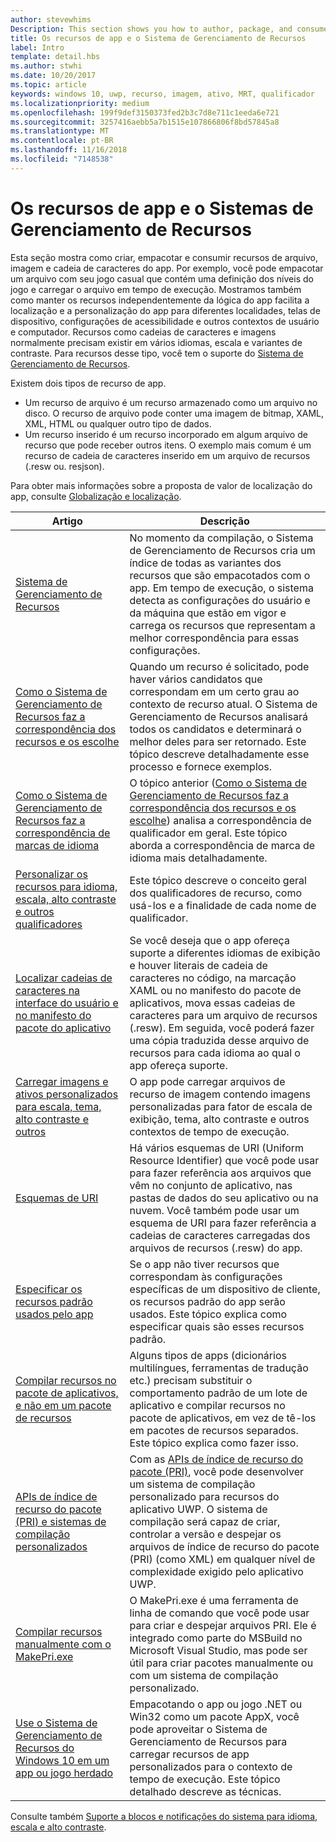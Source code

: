 ```yaml
---
author: stevewhims
Description: This section shows you how to author, package, and consume your app's string, image, and file resources.
title: Os recursos de app e o Sistema de Gerenciamento de Recursos
label: Intro
template: detail.hbs
ms.author: stwhi
ms.date: 10/20/2017
ms.topic: article
keywords: windows 10, uwp, recurso, imagem, ativo, MRT, qualificador
ms.localizationpriority: medium
ms.openlocfilehash: 199f9def3150373fed2b3c7d8e711c1eeda6e721
ms.sourcegitcommit: 3257416aebb5a7b1515e107866806f8bd57845a8
ms.translationtype: MT
ms.contentlocale: pt-BR
ms.lasthandoff: 11/16/2018
ms.locfileid: "7148538"
---
```

# <a name="app-resources-and-the-resource-management-system"></a>Os recursos de app e o Sistemas de Gerenciamento de Recursos


Esta seção mostra como criar, empacotar e consumir recursos de arquivo, imagem e cadeia de caracteres do app. Por exemplo, você pode empacotar um arquivo com seu jogo casual que contém uma definição dos níveis do jogo e carregar o arquivo em tempo de execução. Mostramos também como manter os recursos independentemente da lógica do app facilita a localização e a personalização do app para diferentes localidades, telas de dispositivo, configurações de acessibilidade e outros contextos de usuário e computador. Recursos como cadeias de caracteres e imagens normalmente precisam existir em vários idiomas, escala e variantes de contraste. Para recursos desse tipo, você tem o suporte do [Sistema de Gerenciamento de Recursos](resource-management-system.md).

Existem dois tipos de recurso de app.
- Um recurso de arquivo é um recurso armazenado como um arquivo no disco. O recurso de arquivo pode conter uma imagem de bitmap, XAML, XML, HTML ou qualquer outro tipo de dados.
- Um recurso inserido é um recurso incorporado em algum arquivo de recurso que pode receber outros itens. O exemplo mais comum é um recurso de cadeia de caracteres inserido em um arquivo de recursos (.resw ou. resjson).

Para obter mais informações sobre a proposta de valor de localização do app, consulte [Globalização e localização](../design/globalizing/globalizing-portal.md).

| Artigo | Descrição |
|---------|-------------|
| [Sistema de Gerenciamento de Recursos](resource-management-system.md) | No momento da compilação, o Sistema de Gerenciamento de Recursos cria um índice de todas as variantes dos recursos que são empacotados com o app. Em tempo de execução, o sistema detecta as configurações do usuário e da máquina que estão em vigor e carrega os recursos que representam a melhor correspondência para essas configurações. |
| [Como o Sistema de Gerenciamento de Recursos faz a correspondência dos recursos e os escolhe](how-rms-matches-and-chooses-resources.md) | Quando um recurso é solicitado, pode haver vários candidatos que correspondam em um certo grau ao contexto de recurso atual. O Sistema de Gerenciamento de Recursos analisará todos os candidatos e determinará o melhor deles para ser retornado. Este tópico descreve detalhadamente esse processo e fornece exemplos. |
| [Como o Sistema de Gerenciamento de Recursos faz a correspondência de marcas de idioma](how-rms-matches-lang-tags.md) | O tópico anterior ([Como o Sistema de Gerenciamento de Recursos faz a correspondência dos recursos e os escolhe](how-rms-matches-and-chooses-resources.md)) analisa a correspondência de qualificador em geral. Este tópico aborda a correspondência de marca de idioma mais detalhadamente. |
| [Personalizar os recursos para idioma, escala, alto contraste e outros qualificadores](tailor-resources-lang-scale-contrast.md) | Este tópico descreve o conceito geral dos qualificadores de recurso, como usá-los e a finalidade de cada nome de qualificador. |
| [Localizar cadeias de caracteres na interface do usuário e no manifesto do pacote do aplicativo](localize-strings-ui-manifest.md) | Se você deseja que o app ofereça suporte a diferentes idiomas de exibição e houver literais de cadeia de caracteres no código, na marcação XAML ou no manifesto do pacote de aplicativos, mova essas cadeias de caracteres para um arquivo de recursos (.resw). Em seguida, você poderá fazer uma cópia traduzida desse arquivo de recursos para cada idioma ao qual o app ofereça suporte. |
| [Carregar imagens e ativos personalizados para escala, tema, alto contraste e outros](images-tailored-for-scale-theme-contrast.md) | O app pode carregar arquivos de recurso de imagem contendo imagens personalizadas para fator de escala de exibição, tema, alto contraste e outros contextos de tempo de execução. |
| [Esquemas de URI](uri-schemes.md) | Há vários esquemas de URI (Uniform Resource Identifier) que você pode usar para fazer referência aos arquivos que vêm no conjunto de aplicativo, nas pastas de dados do seu aplicativo ou na nuvem. Você também pode usar um esquema de URI para fazer referência a cadeias de caracteres carregadas dos arquivos de recursos (.resw) do app. |
| [Especificar os recursos padrão usados pelo app](specify-default-resources-installed.md) | Se o app não tiver recursos que correspondam às configurações específicas de um dispositivo de cliente, os recursos padrão do app serão usados. Este tópico explica como especificar quais são esses recursos padrão. |
| [Compilar recursos no pacote de aplicativos, e não em um pacote de recursos](build-resources-into-app-package.md) | Alguns tipos de apps (dicionários multilíngues, ferramentas de tradução etc.) precisam substituir o comportamento padrão de um lote de aplicativo e compilar recursos no pacote de aplicativos, em vez de tê-los em pacotes de recursos separados. Este tópico explica como fazer isso. |
| [APIs de índice de recurso do pacote (PRI) e sistemas de compilação personalizados](pri-apis-custom-build-systems.md) | Com as [APIs de índice de recurso do pacote (PRI)](https://msdn.microsoft.com/library/windows/desktop/mt845690), você pode desenvolver um sistema de compilação personalizado para recursos do aplicativo UWP. O sistema de compilação será capaz de criar, controlar a versão e despejar os arquivos de índice de recurso do pacote (PRI) (como XML) em qualquer nível de complexidade exigido pelo aplicativo UWP. |
| [Compilar recursos manualmente com o MakePri.exe](compile-resources-manually-with-makepri.md) | O MakePri.exe é uma ferramenta de linha de comando que você pode usar para criar e despejar arquivos PRI. Ele é integrado como parte do MSBuild no Microsoft Visual Studio, mas pode ser útil para criar pacotes manualmente ou com um sistema de compilação personalizado. |
| [Use o Sistema de Gerenciamento de Recursos do Windows 10 em um app ou jogo herdado](using-mrt-for-converted-desktop-apps-and-games.md) | Empacotando o app ou jogo .NET ou Win32 como um pacote AppX, você pode aproveitar o Sistema de Gerenciamento de Recursos para carregar recursos de app personalizados para o contexto de tempo de execução. Este tópico detalhado descreve as técnicas. |

Consulte também [Suporte a blocos e notificações do sistema para idioma, escala e alto contraste](../design/shell/tiles-and-notifications/tile-toast-language-scale-contrast.md).
